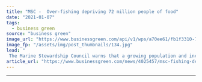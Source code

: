 ```yaml
---
title: "MSC -  Over-fishing depriving 72 million people of food"
date: "2021-01-07"
tags: 
  - business green
source: "business green"
image_url: "https://www.businessgreen.com/api/v1/wps/a70ee61/fb1f3310-788f-49cd-8cf6-4351db20c1a0/5/trawler-350x250-185x114.jpg"
image_fp: "/assets/img/post_thumbnails/134.jpg"
lead: "
 The Marine Stewardship Council warns that a growing population and increased demand for seafood are set to place even greater pressure on the world's ravaged fish stocks ..."
article_url: "https://www.businessgreen.com/news/4025457/msc-fishing-depriving-million-people-food"
---
```


---
